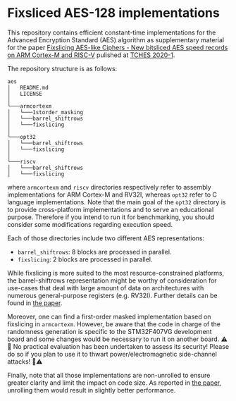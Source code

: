 # Fixsliced AES-128 implementations

This repository contains efficient constant-time implementations for the Advanced Encryption Standard (AES) algorithm as supplementary material for the paper [Fixslicing AES-like Ciphers - New bitsliced AES speed records on ARM Cortex-M and RISC-V](https://eprint.iacr.org/2020/412.pdf) pulished at [TCHES 2020-1](https://tches.iacr.org/index.php/TCHES/issue/archive).

The repository structure is as follows:
```
aes
│   README.md
│   LICENSE   
│
└───armcortexm
│   └───1storder_masking
│   └───barrel_shiftrows
│   └───fixslicing
│   
└───opt32
│   └───barrel_shiftrows
│   └───fixslicing
│   
└───riscv
│   └───barrel_shiftrows
│   └───fixslicing
```
where `armcortexm` and `riscv` directories respectively refer to assembly implementations for ARM Cortex-M and RV32I, whereas `opt32` refer to C language implementations. Note that the main goal of the `opt32` directory is to provide cross-platform implementations and to serve an educational purpose. Therefore if you intend to run it for benchmarking, you should consider some modifications regarding execution speed.

Each of those directories include two different AES representations:
- `barrel_shiftrows`: 8 blocks are processed in parallel.
- `fixslicing`: 2 blocks are processed in parallel.

While fixslicing is more suited to the most resource-constrained platforms, the barrel-shiftrows representation might be worthy of consideration for use-cases that deal with large amount of data on architectures with numerous general-purpose registers (e.g. RV32I). Further details can be found in [the paper](https://eprint.iacr.org/2020/412.pdf).

Moreover, one can find a first-order masked implementation based on fixslicing in `armcortexm`. However, be aware that the code in charge of the randomness generation is specific to the STM32F407VG development board and some changes would be necessary to run it on another board. :warning::rotating_light: No practical evaluation has been undertaken to assess its security! Please do so if you plan to use it to thwart power/electromagnetic side-channel attacks! :rotating_light::warning: 

Finally, note that all those implementations are non-unrolled to ensure greater clarity and limit the impact on code size. As reported in [the paper](https://eprint.iacr.org/2020/412.pdf), unrolling them would result in slightly better performance.
